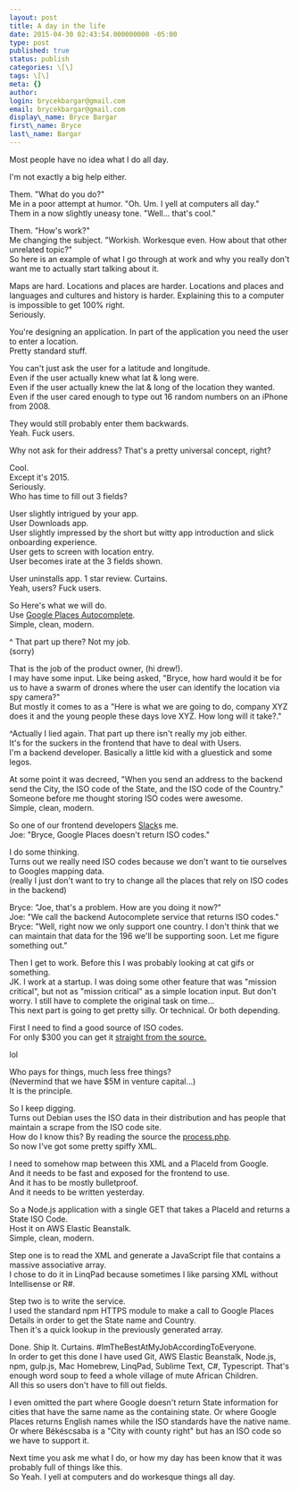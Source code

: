 ```yaml
---
layout: post
title: A day in the life
date: 2015-04-30 02:43:54.000000000 -05:00
type: post
published: true
status: publish
categories: \[\]
tags: \[\]
meta: {}
author:
login: brycekbargar@gmail.com
email: brycekbargar@gmail.com
display\_name: Bryce Bargar
first\_name: Bryce
last\_name: Bargar
---
```


Most people have no idea what I do all day.

I'm not exactly a big help either.

Them. "What do you do?"  
Me in a poor attempt at humor. "Oh. Um. I yell at computers all day."  
Them in a now slightly uneasy tone. "Well... that's cool."

Them. "How's work?"  
Me changing the subject. "Workish. Workesque even. How about that other unrelated topic?"  
So here is an example of what I go through at work and why you really don't want me to actually start talking about it.

Maps are hard. Locations and places are harder. Locations and places and languages and cultures and history is harder. Explaining this to a computer is impossible to get 100% right.  
Seriously.

You're designing an application. In part of the application you need the user to enter a location.  
Pretty standard stuff.

You can't just ask the user for a latitude and longitude.   
Even if the user actually knew what lat & long were.  
Even if the user actually knew the lat & long of the location they wanted.  
Even if the user cared enough to type out 16 random numbers on an iPhone from 2008\.

They would still probably enter them backwards.  
Yeah. Fuck users.  

Why not ask for their address? That's a pretty universal concept, right?

Cool.  
Except it's 2015\.  
Seriously.  
Who has time to fill out 3 fields?

User slightly intrigued by your app.  
User Downloads app.  
User slightly impressed by the short but witty app introduction and slick onboarding experience.  
User gets to screen with location entry.  
User becomes irate at the 3 fields shown.

User uninstalls app. 1 star review. Curtains.  
Yeah, users? Fuck users.  

So Here's what we will do.  
Use [Google Places Autocomplete][0].  
Simple, clean, modern.

^ That part up there? Not my job.  
(sorry)

That is the job of the product owner, (hi drew!).  
I may have some input. Like being asked, "Bryce, how hard would it be for us to have a swarm of drones where the user can identify the location via spy camera?"  
But mostly it comes to as a "Here is what we are going to do, company XYZ does it and the young people these days love XYZ. How long will it take?."

^Actually I lied again. That part up there isn't really my job either.  
It's for the suckers in the frontend that have to deal with Users.  
I'm a backend developer. Basically a little kid with a gluestick and some legos.

At some point it was decreed, "When you send an address to the backend send the City, the ISO code of the State, and the ISO code of the Country."  
Someone before me thought storing ISO codes were awesome.  
Simple, clean, modern.

So one of our frontend developers [Slack][1]s me.  
Joe: "Bryce, Google Places doesn't return ISO codes."

I do some thinking.  
Turns out we really need ISO codes because we don't want to tie ourselves to Googles mapping data.  
(really I just don't want to try to change all the places that rely on ISO codes in the backend)

Bryce: "Joe, that's a problem. How are you doing it now?"  
Joe: "We call the backend Autocomplete service that returns ISO codes."  
Bryce: "Well, right now we only support one country. I don't think that we can maintain that data for the 196 we'll be supporting soon. Let me figure something out."

Then I get to work. Before this I was probably looking at cat gifs or something.  
JK. I work at a startup. I was doing some other feature that was "mission critical", but not as "mission critical" as a simple location input. But don't worry. I still have to complete the original task on time...  
This next part is going to get pretty silly. Or technical. Or both depending.  

First I need to find a good source of ISO codes.  
For only $300 you can get it [straight from the source.][2]

lol

Who pays for things, much less free things?  
(Nevermind that we have $5M in venture capital...)  
It is the principle.

So I keep digging.  
Turns out Debian uses the ISO data in their distribution and has people that maintain a scrape from the ISO code site.  
How do I know this? By reading the source the [process.php][3].  
So now I've got some pretty spiffy XML.

I need to somehow map between this XML and a PlaceId from Google.  
And it needs to be fast and exposed for the frontend to use.  
And it has to be mostly bulletproof.  
And it needs to be written yesterday.

So a Node.js application with a single GET that takes a PlaceId and returns a State ISO Code.  
Host it on AWS Elastic Beanstalk.  
Simple, clean, modern.  

Step one is to read the XML and generate a JavaScript file that contains a massive associative array.  
I chose to do it in LinqPad because sometimes I like parsing XML without Intellisense or R\#.

Step two is to write the service.  
I used the standard npm HTTPS module to make a call to Google Places Details in order to get the State name and Country.  
Then it's a quick lookup in the previously generated array.

Done. Ship It. Curtains. \#ImTheBestAtMyJobAccordingToEveryone.  
In order to get this done I have used Git, AWS Elastic Beanstalk, Node.js, npm, gulp.js, Mac Homebrew, LinqPad, Sublime Text, C\#, Typescript. That's enough word soup to feed a whole village of mute African Children.  
All this so users don't have to fill out fields.

I even omitted the part where Google doesn't return State information for cities that have the same name as the containing state. Or where Google Places returns English names while the ISO standards have the native name. Or where Békéscsaba is a "City with county right" but has an ISO code so we have to support it.

Next time you ask me what I do, or how my day has been know that it was probably full of things like this.  
So Yeah. I yell at computers and do workesque things all day.


[0]: https://developers.google.com/places/webservice/autocomplete
[1]: https://dribbble.com/shots/1724648-Slack-is-Awesome
[2]: https://www.iso.org/obp/ui/#iso:pub:PUB500001:en
[3]: https://github.com/briancline/iso3166